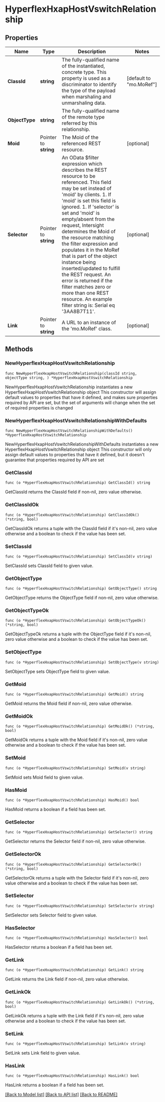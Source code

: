 # HyperflexHxapHostVswitchRelationship

## Properties

Name | Type | Description | Notes
------------ | ------------- | ------------- | -------------
**ClassId** | **string** | The fully-qualified name of the instantiated, concrete type. This property is used as a discriminator to identify the type of the payload when marshaling and unmarshaling data. | [default to "mo.MoRef"]
**ObjectType** | **string** | The fully-qualified name of the remote type referred by this relationship. | 
**Moid** | Pointer to **string** | The Moid of the referenced REST resource. | [optional] 
**Selector** | Pointer to **string** | An OData $filter expression which describes the REST resource to be referenced. This field may be set instead of &#39;moid&#39; by clients. 1. If &#39;moid&#39; is set this field is ignored. 1. If &#39;selector&#39; is set and &#39;moid&#39; is empty/absent from the request, Intersight determines the Moid of the resource matching the filter expression and populates it in the MoRef that is part of the object instance being inserted/updated to fulfill the REST request. An error is returned if the filter matches zero or more than one REST resource. An example filter string is: Serial eq &#39;3AA8B7T11&#39;. | [optional] 
**Link** | Pointer to **string** | A URL to an instance of the &#39;mo.MoRef&#39; class. | [optional] 

## Methods

### NewHyperflexHxapHostVswitchRelationship

`func NewHyperflexHxapHostVswitchRelationship(classId string, objectType string, ) *HyperflexHxapHostVswitchRelationship`

NewHyperflexHxapHostVswitchRelationship instantiates a new HyperflexHxapHostVswitchRelationship object
This constructor will assign default values to properties that have it defined,
and makes sure properties required by API are set, but the set of arguments
will change when the set of required properties is changed

### NewHyperflexHxapHostVswitchRelationshipWithDefaults

`func NewHyperflexHxapHostVswitchRelationshipWithDefaults() *HyperflexHxapHostVswitchRelationship`

NewHyperflexHxapHostVswitchRelationshipWithDefaults instantiates a new HyperflexHxapHostVswitchRelationship object
This constructor will only assign default values to properties that have it defined,
but it doesn't guarantee that properties required by API are set

### GetClassId

`func (o *HyperflexHxapHostVswitchRelationship) GetClassId() string`

GetClassId returns the ClassId field if non-nil, zero value otherwise.

### GetClassIdOk

`func (o *HyperflexHxapHostVswitchRelationship) GetClassIdOk() (*string, bool)`

GetClassIdOk returns a tuple with the ClassId field if it's non-nil, zero value otherwise
and a boolean to check if the value has been set.

### SetClassId

`func (o *HyperflexHxapHostVswitchRelationship) SetClassId(v string)`

SetClassId sets ClassId field to given value.


### GetObjectType

`func (o *HyperflexHxapHostVswitchRelationship) GetObjectType() string`

GetObjectType returns the ObjectType field if non-nil, zero value otherwise.

### GetObjectTypeOk

`func (o *HyperflexHxapHostVswitchRelationship) GetObjectTypeOk() (*string, bool)`

GetObjectTypeOk returns a tuple with the ObjectType field if it's non-nil, zero value otherwise
and a boolean to check if the value has been set.

### SetObjectType

`func (o *HyperflexHxapHostVswitchRelationship) SetObjectType(v string)`

SetObjectType sets ObjectType field to given value.


### GetMoid

`func (o *HyperflexHxapHostVswitchRelationship) GetMoid() string`

GetMoid returns the Moid field if non-nil, zero value otherwise.

### GetMoidOk

`func (o *HyperflexHxapHostVswitchRelationship) GetMoidOk() (*string, bool)`

GetMoidOk returns a tuple with the Moid field if it's non-nil, zero value otherwise
and a boolean to check if the value has been set.

### SetMoid

`func (o *HyperflexHxapHostVswitchRelationship) SetMoid(v string)`

SetMoid sets Moid field to given value.

### HasMoid

`func (o *HyperflexHxapHostVswitchRelationship) HasMoid() bool`

HasMoid returns a boolean if a field has been set.

### GetSelector

`func (o *HyperflexHxapHostVswitchRelationship) GetSelector() string`

GetSelector returns the Selector field if non-nil, zero value otherwise.

### GetSelectorOk

`func (o *HyperflexHxapHostVswitchRelationship) GetSelectorOk() (*string, bool)`

GetSelectorOk returns a tuple with the Selector field if it's non-nil, zero value otherwise
and a boolean to check if the value has been set.

### SetSelector

`func (o *HyperflexHxapHostVswitchRelationship) SetSelector(v string)`

SetSelector sets Selector field to given value.

### HasSelector

`func (o *HyperflexHxapHostVswitchRelationship) HasSelector() bool`

HasSelector returns a boolean if a field has been set.

### GetLink

`func (o *HyperflexHxapHostVswitchRelationship) GetLink() string`

GetLink returns the Link field if non-nil, zero value otherwise.

### GetLinkOk

`func (o *HyperflexHxapHostVswitchRelationship) GetLinkOk() (*string, bool)`

GetLinkOk returns a tuple with the Link field if it's non-nil, zero value otherwise
and a boolean to check if the value has been set.

### SetLink

`func (o *HyperflexHxapHostVswitchRelationship) SetLink(v string)`

SetLink sets Link field to given value.

### HasLink

`func (o *HyperflexHxapHostVswitchRelationship) HasLink() bool`

HasLink returns a boolean if a field has been set.


[[Back to Model list]](../README.md#documentation-for-models) [[Back to API list]](../README.md#documentation-for-api-endpoints) [[Back to README]](../README.md)


